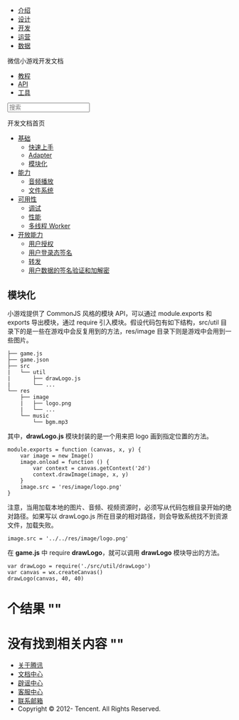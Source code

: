 <div class="book with-summary">

<div class="head">

<div class="head_box">

# [](javascript:; "_('微信公众平台 小程序')")

<div class="header_ctrls">

*   [介绍](https://mp.weixin.qq.com/debug/wxadoc/introduction/index.html)
*   [设计](https://mp.weixin.qq.com/debug/wxadoc/design/index.html)
*   [开发](https://mp.weixin.qq.com/debug/wxadoc/dev/index.html)
*   [运营](https://mp.weixin.qq.com/debug/wxadoc/product/index.html)
*   [数据](https://mp.weixin.qq.com/debug/wxadoc/analysis/index.html)

</div>

</div>

</div>

<div class="sub_nav_box">

<div class="sub_nav_inner">

<div class="book-summary-opr" id="js-book-summary-opr"><a class="book-summary-btn"></a></div>

<div class="top_sub_nav">

<div class="top_title_wap"><span class="icon_title icon_dev"></span>

微信小游戏开发文档

</div>

*   [教程](../../index.html)
*   [API](../../document/render/canvas/wx.createCanvas.html)
*   [工具](../../devtools/devtools.html)

</div>

<div id="book-search-input" role="search">

<form><label for="search-input" class="search-icon" id="js-search-icon"></label><input type="text" id="search-input" name="search-input" placeholder="搜索"> </form>

</div>

</div>

</div>

<div class="book-summary">

<div class="book-summary-home" id="js-summary-home"><a><span class="icon_home_s icon_dev"></span><span class="s_title_2">开发文档首页</span></a></div>

<nav role="navigation">

*   [基础](../../index.html)
    *   [快速上手](../../index.html)
    *   [Adapter](adapter.html)
    *   [模块化](module.html)
*   [能力](../ability/audio.html)
    *   [音频播放](../ability/audio.html)
    *   [文件系统](../ability/file-system.html)
*   [可用性](../usability/debug.html)
    *   [调试](../usability/debug.html)
    *   [性能](../usability/performance.html)
    *   [多线程 Worker](../usability/worker.html)
*   [开放能力](../open-ability/authorize.html)
    *   [用户授权](../open-ability/authorize.html)
    *   [用户登录态签名](../open-ability/http-signature.html)
    *   [转发](../open-ability/share.html)
    *   [用户数据的签名验证和加解密](../open-ability/signature.html)

</nav>

</div>

<div class="book-body">

<div class="body-inner">

<div class="page-wrapper" tabindex="-1" role="main">

<div class="page-inner">

<div id="book-search-results">

<div class="search-noresults">

<section class="normal markdown-section">

## 模块化

小游戏提供了 CommonJS 风格的模块 API，可以通过 module.exports 和 exports 导出模块，通过 require 引入模块。假设代码包有如下结构，src/util 目录下的是一些在游戏中会反复用到的方法，res/image 目录下则是游戏中会用到一些图片。

    ├── game.js
    ├── game.json
    ├── src
    |   └── util
    |       ├── drawLogo.js
    |       └── ...
    └── res
        ├── image
        |   ├── logo.png
        |   └── ...
        └── music
            └── bgm.mp3

其中，**drawLogo.js** 模块封装的是一个用来把 logo 画到指定位置的方法。

    module.exports = function (canvas, x, y) {
        var image = new Image()
        image.onload = function () {
            var context = canvas.getContext('2d')
            context.drawImage(image, x, y)
        }
        image.src = 'res/image/logo.png'
    }

注意，当用加载本地的图片、音频、视频资源时，必须写从代码包根目录开始的绝对路径。如果写以 drawLogo.js 所在目录的相对路径，则会导致系统找不到资源文件，加载失败。

    image.src = '../../res/image/logo.png'

在 **game.js** 中 require **drawLogo**，就可以调用 **drawLogo** 模块导出的方法。

    var drawLogo = require('./src/util/drawLogo')
    var canvas = wx.createCanvas()
    drawLogo(canvas, 40, 40)

</section>

</div>

<div class="search-results">

<div class="has-results">

# <span class="search-results-count"></span>个结果 "<span class="search-query"></span>"

</div>

<div class="no-results">

# 没有找到相关内容 "<span class="search-query"></span>"

</div>

</div>

</div>

</div>

</div>

<div class="foot" id="footer">

*   [关于腾讯](http://www.tencent.com/zh-cn/index.shtml)
*   [文档中心](https://mp.weixin.qq.com/debug/wxadoc/introduction/index.html?t=1484641676&)
*   [辟谣中心](https://mp.weixin.qq.com/cgi-bin/opshowpage?action=dispelinfo&lang=zh_CN&begin=1&count=9&)
*   [客服中心](http://kf.qq.com/faq/120911VrYVrA1509086vyumm.html)
*   [联系邮箱](mailto:weixinmp@qq.com)
*   Copyright © 2012-<span id="s_copyright_year"></span> Tencent. All Rights Reserved.

</div>

</div>

[](adapter.html)[](../ability/audio.html)</div>

</div>